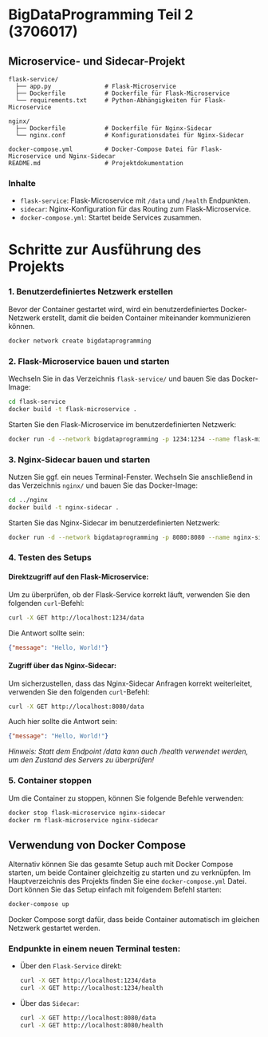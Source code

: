 # BigDataProgramming Teil 2 (3706017)
## Microservice- und Sidecar-Projekt
```
flask-service/
  ├── app.py               # Flask-Microservice
  ├── Dockerfile           # Dockerfile für Flask-Microservice
  └── requirements.txt     # Python-Abhängigkeiten für Flask-Microservice

nginx/
  ├── Dockerfile           # Dockerfile für Nginx-Sidecar
  └── nginx.conf           # Konfigurationsdatei für Nginx-Sidecar

docker-compose.yml         # Docker-Compose Datei für Flask-Microservice und Nginx-Sidecar
README.md                  # Projektdokumentation
```

### Inhalte
- `flask-service`: Flask-Microservice mit `/data` und `/health` Endpunkten.
- `sidecar`: Nginx-Konfiguration für das Routing zum Flask-Microservice.
- `docker-compose.yml`: Startet beide Services zusammen.

# Schritte zur Ausführung des Projekts

### 1. Benutzerdefiniertes Netzwerk erstellen
Bevor der Container gestartet wird, wird ein benutzerdefiniertes Docker-Netzwerk erstellt,
damit die beiden Container miteinander kommunizieren können.

```bash
docker network create bigdataprogramming
```

### 2. Flask-Microservice bauen und starten
Wechseln Sie in das Verzeichnis `flask-service/` und bauen Sie das Docker-Image:

```bash
cd flask-service
docker build -t flask-microservice .
```

Starten Sie den Flask-Microservice im benutzerdefinierten Netzwerk:

```bash
docker run -d --network bigdataprogramming -p 1234:1234 --name flask-microservice flask-microservice
```

### 3. Nginx-Sidecar bauen und starten
Nutzen Sie ggf. ein neues Terminal-Fenster. Wechseln Sie anschließend in das Verzeichnis `nginx/` und bauen Sie das Docker-Image:

```bash
cd ../nginx
docker build -t nginx-sidecar .
```

Starten Sie das Nginx-Sidecar im benutzerdefinierten Netzwerk:

```bash
docker run -d --network bigdataprogramming -p 8080:8080 --name nginx-sidecar nginx-sidecar
```

### 4. Testen des Setups

#### Direktzugriff auf den Flask-Microservice:
Um zu überprüfen, ob der Flask-Service korrekt läuft, verwenden Sie den folgenden `curl`-Befehl:

```bash
curl -X GET http://localhost:1234/data
```

Die Antwort sollte sein:
```json
{"message": "Hello, World!"}
```

#### Zugriff über das Nginx-Sidecar:
Um sicherzustellen, dass das Nginx-Sidecar Anfragen korrekt weiterleitet, verwenden Sie den folgenden `curl`-Befehl:

```bash
curl -X GET http://localhost:8080/data
```

Auch hier sollte die Antwort sein:
```json
{"message": "Hello, World!"}
```

*Hinweis: Statt dem Endpoint /data kann auch /health verwendet werden, um den Zustand des Servers zu überprüfen!*
    
### 5. Container stoppen
Um die Container zu stoppen, können Sie folgende Befehle verwenden:

```bash
docker stop flask-microservice nginx-sidecar
docker rm flask-microservice nginx-sidecar
```

## Verwendung von Docker Compose
Alternativ können Sie das gesamte Setup auch mit Docker Compose starten,
um beide Container gleichzeitig zu starten und zu verknüpfen.
Im Hauptverzeichnis des Projekts finden Sie eine `docker-compose.yml` Datei.
Dort können Sie das Setup einfach mit folgendem Befehl starten:

```bash
docker-compose up
```

Docker Compose sorgt dafür, dass beide Container automatisch im gleichen Netzwerk gestartet werden.

### Endpunkte in einem neuen Terminal testen:<br>
- Über den `Flask-Service` direkt:
    ```bash
    curl -X GET http://localhost:1234/data
    curl -X GET http://localhost:1234/health
- Über das `Sidecar`:
    ```bash
    curl -X GET http://localhost:8080/data
    curl -X GET http://localhost:8080/health